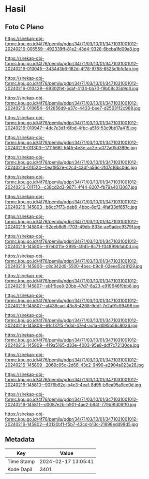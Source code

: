 # Hasil

## Foto C Plano

https://sirekap-obj-formc.kpu.go.id/4f76/pemilu/pdpr/34/71/03/10/01/3471031001012-20240216-005559--492339ff-81e2-43d4-9328-6bcba1fd09a8.jpg

https://sirekap-obj-formc.kpu.go.id/4f76/pemilu/pdpr/34/71/03/10/01/3471031001012-20240216-010045--3434d3b6-182d-4f78-9768-6525c1bfdfab.jpg

https://sirekap-obj-formc.kpu.go.id/4f76/pemilu/pdpr/34/71/03/10/01/3471031001012-20240216-010428--89302fef-5daf-4134-bb70-f9b08c35b9c4.jpg

https://sirekap-obj-formc.kpu.go.id/4f76/pemilu/pdpr/34/71/03/10/01/3471031001012-20240216-010654--912856d9-a37c-4433-bee7-d2563112c988.jpg

https://sirekap-obj-formc.kpu.go.id/4f76/pemilu/pdpr/34/71/03/10/01/3471031001012-20240216-010947--4dc7e3d1-6fbd-4fbc-a516-53c9bb17a415.jpg

https://sirekap-obj-formc.kpu.go.id/4f76/pemilu/pdpr/34/71/03/10/01/3471031001012-20240216-011303--1711568f-fd45-4e3e-ac2e-a072a05d389e.jpg

https://sirekap-obj-formc.kpu.go.id/4f76/pemilu/pdpr/34/71/03/10/01/3471031001012-20240216-011524--0eaf952e-c2c4-43df-a56c-2fd7c16bc06c.jpg

https://sirekap-obj-formc.kpu.go.id/4f76/pemilu/pdpr/34/71/03/10/01/3471031001012-20240216-011710--c38cd2d3-9871-4f44-8207-fb79a4013087.jpg

https://sirekap-obj-formc.kpu.go.id/4f76/pemilu/pdpr/34/71/03/10/01/3471031001012-20240216-145803--b6cc7f73-deb6-4bbc-8cf2-4faf33df857c.jpg

https://sirekap-obj-formc.kpu.go.id/4f76/pemilu/pdpr/34/71/03/10/01/3471031001012-20240216-145804--52eeb8d5-f703-49db-833e-ae9adcc9379f.jpg

https://sirekap-obj-formc.kpu.go.id/4f76/pemilu/pdpr/34/71/03/10/01/3471031001012-20240216-145805--97eb011e-2995-4945-8c71-f04899bfab0d.jpg

https://sirekap-obj-formc.kpu.go.id/4f76/pemilu/pdpr/34/71/03/10/01/3471031001012-20240216-145806--c8c342d9-5500-4bec-b9c8-02eee52d8129.jpg

https://sirekap-obj-formc.kpu.go.id/4f76/pemilu/pdpr/34/71/03/10/01/3471031001012-20240216-145807--eb1f9ee8-20bb-47d7-8a23-e919646f9bb8.jpg

https://sirekap-obj-formc.kpu.go.id/4f76/pemilu/pdpr/34/71/03/10/01/3471031001012-20240216-145807--af439cad-43c8-4268-9ddf-7e2a91c99498.jpg

https://sirekap-obj-formc.kpu.go.id/4f76/pemilu/pdpr/34/71/03/10/01/3471031001012-20240216-145808--91c137f5-fe3d-47e4-ac1a-d095b56c8036.jpg

https://sirekap-obj-formc.kpu.go.id/4f76/pemilu/pdpr/34/71/03/10/01/3471031001012-20240216-145809--419a5165-d33e-4003-95e8-ddf7c72130ce.jpg

https://sirekap-obj-formc.kpu.go.id/4f76/pemilu/pdpr/34/71/03/10/01/3471031001012-20240216-145809--2069c05c-2d66-43c2-9490-e2904a023e26.jpg

https://sirekap-obj-formc.kpu.go.id/4f76/pemilu/pdpr/34/71/03/10/01/3471031001012-20240216-145810--9076b92d-b4e3-4eaf-8d95-b9ea95a9ce0d.jpg

https://sirekap-obj-formc.kpu.go.id/4f76/pemilu/pdpr/34/71/03/10/01/3471031001012-20240216-145811--d0087e2b-b901-4ae2-b64f-779b9fd06ff0.jpg

https://sirekap-obj-formc.kpu.go.id/4f76/pemilu/pdpr/34/71/03/10/01/3471031001012-20240216-145802--40120bf1-f5b7-43cd-b13c-21698edd98d5.jpg


## Metadata

| Key        | Value               |
| ---------- | ------------------- |
| Time Stamp | 2024-02-17 13:05:41 |
| Kode Dapil | 3401                |



